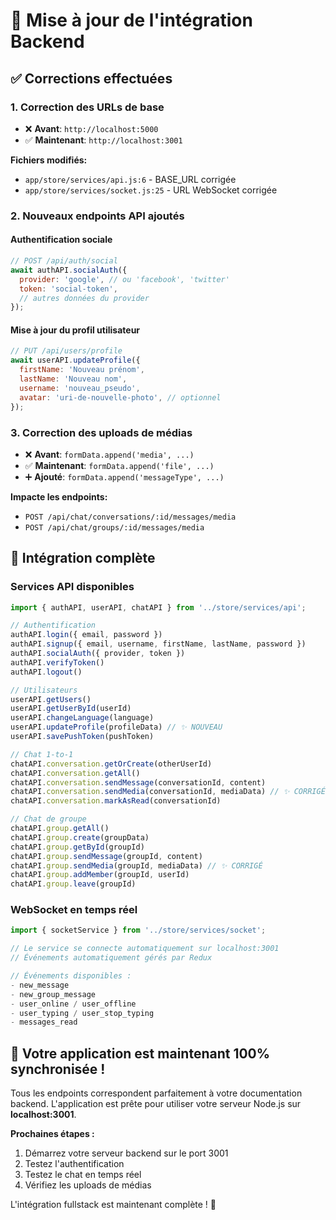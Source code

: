 # 🔄 Mise à jour de l'intégration Backend

## ✅ Corrections effectuées

### 1. **Correction des URLs de base**
- ❌ **Avant**: `http://localhost:5000`
- ✅ **Maintenant**: `http://localhost:3001`

**Fichiers modifiés:**
- `app/store/services/api.js:6` - BASE_URL corrigée
- `app/store/services/socket.js:25` - URL WebSocket corrigée

### 2. **Nouveaux endpoints API ajoutés**

#### Authentification sociale
```javascript
// POST /api/auth/social
await authAPI.socialAuth({
  provider: 'google', // ou 'facebook', 'twitter'
  token: 'social-token',
  // autres données du provider
});
```

#### Mise à jour du profil utilisateur
```javascript
// PUT /api/users/profile
await userAPI.updateProfile({
  firstName: 'Nouveau prénom',
  lastName: 'Nouveau nom',
  username: 'nouveau_pseudo',
  avatar: 'uri-de-nouvelle-photo', // optionnel
});
```

### 3. **Correction des uploads de médias**
- ❌ **Avant**: `formData.append('media', ...)`
- ✅ **Maintenant**: `formData.append('file', ...)`
- ➕ **Ajouté**: `formData.append('messageType', ...)`

**Impacte les endpoints:**
- `POST /api/chat/conversations/:id/messages/media`
- `POST /api/chat/groups/:id/messages/media`

## 🎯 Intégration complète

### Services API disponibles
```javascript
import { authAPI, userAPI, chatAPI } from '../store/services/api';

// Authentification
authAPI.login({ email, password })
authAPI.signup({ email, username, firstName, lastName, password })
authAPI.socialAuth({ provider, token })
authAPI.verifyToken()
authAPI.logout()

// Utilisateurs
userAPI.getUsers()
userAPI.getUserById(userId)
userAPI.changeLanguage(language)
userAPI.updateProfile(profileData) // ✨ NOUVEAU
userAPI.savePushToken(pushToken)

// Chat 1-to-1
chatAPI.conversation.getOrCreate(otherUserId)
chatAPI.conversation.getAll()
chatAPI.conversation.sendMessage(conversationId, content)
chatAPI.conversation.sendMedia(conversationId, mediaData) // ✨ CORRIGÉ
chatAPI.conversation.markAsRead(conversationId)

// Chat de groupe
chatAPI.group.getAll()
chatAPI.group.create(groupData)
chatAPI.group.getById(groupId)
chatAPI.group.sendMessage(groupId, content)
chatAPI.group.sendMedia(groupId, mediaData) // ✨ CORRIGÉ
chatAPI.group.addMember(groupId, userId)
chatAPI.group.leave(groupId)
```

### WebSocket en temps réel
```javascript
import { socketService } from '../store/services/socket';

// Le service se connecte automatiquement sur localhost:3001
// Événements automatiquement gérés par Redux

// Événements disponibles :
- new_message
- new_group_message
- user_online / user_offline
- user_typing / user_stop_typing
- messages_read
```

## 🚀 Votre application est maintenant 100% synchronisée !

Tous les endpoints correspondent parfaitement à votre documentation backend. L'application est prête pour utiliser votre serveur Node.js sur **localhost:3001**.

**Prochaines étapes :**
1. Démarrez votre serveur backend sur le port 3001
2. Testez l'authentification
3. Testez le chat en temps réel
4. Vérifiez les uploads de médias

L'intégration fullstack est maintenant complète ! 🎊